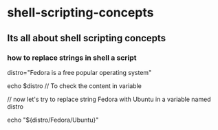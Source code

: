 # shell-scripting-concepts
## Its all about shell scripting concepts

### how to replace strings in shell a script

distro="Fedora is a free popular operating system"

echo $distro // To check the content in variable

// now let's try to replace string Fedora with Ubuntu in a variable named distro

echo "${distro/Fedora/Ubuntu}"
